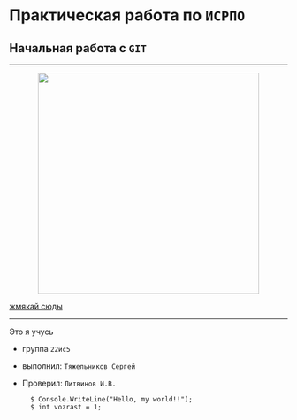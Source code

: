 # Практическая работа по ``ИСРПО``

## Начальная работа с ``GIT``

-----

<p align="center"><img src="https://avatars.mds.yandex.net/i?id=26eef3948c699b5b1000dc9e1bb2f068db1ddf4d-10995124-images-thumbs&n=13" width="400"></p>

<p><a href="https://ru.wikipedia.org/wiki/YouTube">жмякай сюды</a></p>

-----

Это я учусь

* группа ``22ис5``
* выполнил: ``Тяжельников Сергей``
* Проверил: ``Литвинов И.В.``

        $ Console.WriteLine("Hello, my world!!");
        $ int vozrast = 1;